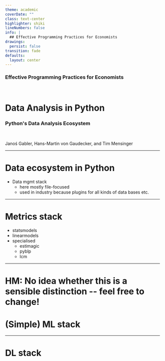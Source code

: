 ```yaml
---
theme: academic
coverDate: ""
class: text-center
highlighter: shiki
lineNumbers: false
info: |
  ## Effective Programming Practices for Economists
drawings:
  persist: false
transition: fade
defaults:
  layout: center
---
```


### Effective Programming Practices for Economists

<br/>

# Data Analysis in Python

### Python's Data Analysis Ecosystem

<br/>


Janoś Gabler, Hans-Martin von Gaudecker, and Tim Mensinger

---

# Data ecosystem in Python

- Data mgmt stack
  - here mostly file-focused
  - used in industry because plugins for all kinds of data bases etc.

---

# Metrics stack

- statsmodels
- linearmodels
- specialised
  - estimagic
  - pyblp
  - lcm

---

# HM: No idea whether this is a sensible distinction -- feel free to change!

# (Simple) ML stack


---

# DL stack
